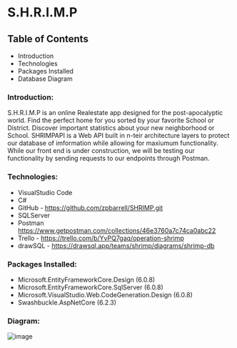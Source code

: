 # S.H.R.I.M.P
## Table of Contents
* Introduction
* Technologies
* Packages Installed
* Database Diagram

### Introduction:
S.H.R.I.M.P is an online Realestate app designed for the post-apocalyptic world. Find the perfect home for you sorted by your favorite School or District. Discover important statistics about your new neighborhood or School. SHRIMPAPI is a Web API built in n-teir architecture layers to protect our database of imformation while allowing for maxiumum functionality. 
While our front end is under construction, we will be testing our functionality by sending requests to our endpoints through Postman. 

### Technologies:
* VisualStudio Code
* C#
* GitHub - https://github.com/zpbarrell/SHRIMP.git
* SQLServer
* Postman https://www.getpostman.com/collections/46e3760a7c74ca0abc22
* Trello - https://trello.com/b/YvPQ7gaq/operation-shrimp
* drawSQL - https://drawsql.app/teams/shrimp/diagrams/shrimp-db

### Packages Installed:
* Microsoft.EntityFrameworkCore.Design (6.0.8)
* Microsoft.EntityFrameworkCore.SqlServer (6.0.8)
* Microsoft.VisualStudio.Web.CodeGeneration.Design (6.0.8)
* Swashbuckle.AspNetCore (6.2.3)

### Diagram:
![image]()

